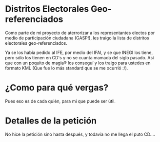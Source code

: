 # Distritos Electorales Geo-referenciados

Como parte de mi proyecto de aterrorizar a los representantes electos por medio de participación ciudadana (GASP!), les traigo la lista de distritos electorales geo-referenciados.

Ya se los había pedido al IFE, por medio del IFAI, y se que INEGI los tiene, pero sólo los tienen en CD's y no se cuanta mamada del siglo pasado. Así que con un poquito de magia® los conseguí y los traigo para ustedes en formato KML (Que fue lo más standard que se me ocurrió :/).

# ¿Como para qué vergas?
Pues eso es de cada quién, para mi que puede ser útil.


# Detalles de la petición
No hice la petición sino hasta después, y todavía no me llega el puto CD....